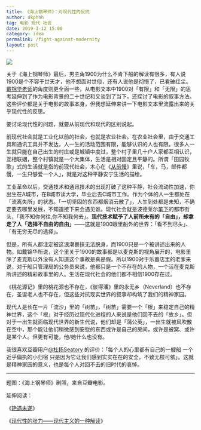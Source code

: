 ```yaml
---
title: 《海上钢琴师》：对现代性的反抗
author: dkphhh
tag: 电影 现代 社会
date: 2019-3-12 15:00
category: idea
permalink: /fight-against-modernity
layout: post
---
```



![](https://i.loli.net/2019/03/12/5c87501395edd.jpg)

关于《海上钢琴师》最后，男主角1900为什么不肯下船的解读有很多，有人说1900是个不容于世天才，他不想面对世俗，还有人说他是彻悟了，已看破红尘。[戴锦华老师](https://movie.douban.com/review/9884386/ )的角度则更全面一些，从电影文本中1900对「有限」和「无限」的思考延伸到了作为电影背景的二十世纪和又谈到了当下，还探讨了电影的叙事方法。这些评价都是关于电影的故事本身，但我想延伸来讲一下电影文本里流露出来的关乎现代性的反思。

要讨论现代性的问题，就要从前现代和现代的区别说起。

前现代社会就是工业化以前的社会，也就是农业社会。在农业社会里，由于交通工具和通讯工具并不发达，人一生的活动范围有限，能够认识的人也有限。很多人一生就只能在自己出生的村庄或是城镇中度过，整个村子里几十户人家都互相认识，互相联姻，整个村镇就是一个大集体，生活是相对固定且平静的。所谓「田园牧歌」式的生活就是指的前现代社会，木心在《[从前慢](https://baike.baidu.com/item/%E4%BB%8E%E5%89%8D%E6%85%A2/17158480)》里说，「车，马，邮件都慢，一生只够爱一个人」，就是对这种平静安宁生活的描绘。

工业革命以后，交通技术和通讯技术的出现打破了这种平静，社会流动性加速，你出生在A城市，在B城市读大学，毕业后去C城市工作。作为个体的人一生都处在「流离失所」的状态。「一切坚固的东西都烟消云散了」，人生到处都是未知，不确定要去哪里发展，不知道接下来会遇见谁。现代社会就是波德莱尔[笔下](https://www.douban.com/group/topic/18132604/)的都市街头，「我不知你何往,你不知我何去」。**现代技术赋予了人前所未有的「自由」，却拿走了人「选择不自由的自由」**——这就是1900眼里船外的世界：「看不到尽头」、「有无穷无尽的选择」。

但是，所有人都注定被这浪潮裹挟无法脱身，而1900只是一个被讲述出来的人物。如戴锦华所说，这个里关于1900的故事都是以麦克斯的视角展开的，电影里除了麦克斯以外没有人知道这个事故是真是假。所以1900对于乐器店里的老爹来说，对于船只管理局的公务员来说，他都只是一个不存在的人物，一个活在麦克斯所讲述的精彩故事里的人。生活在现代社会的他们都不相信1900存在过。

《桃花源记》里的桃花源也不存在，《彼得潘》里的永无乡（Neverland）也不存在，圣诞老人也不存在，但这些对抗现实世界的叙事却构筑了我们的精神家园。

现代人是长在一片「流沙」里的「树苗」，「树苗」需要一个「根」来稳定自己的精神世界，这个「根」对于经历过现代化进程的人来说是他们回不去的「故乡」。但对于一出生就面临现代世界的新生代说，他们却是「蒲公英」，一出生就被风吹散在空中，那个能让他们稍微感到安慰的东西或许是自己的房间，或许是被窝、或许是某个人。但更有可能，他/她什么也没有。

我很喜欢豆瓣用户[@杜扬Seatory](https://www.douban.com/people/piggytea/) 的评价：「每个人的心里都有自己的一艘船 一个近乎偏执的小归宿 只是因为它让我们感到实实在在的安全，不致无枝可依」。这就是精神家园的意义，也是每个人对回不去的旧时代的哀悼。

---

题图：《海上钢琴师》剧照，来自豆瓣电影。

延伸阅读：

《[艳遇未遂](https://book.douban.com/review/2281732/)》

《[现代性的张力——现代主义的一种解读]( https://zhuanlan.zhihu.com/p/33411780)》
